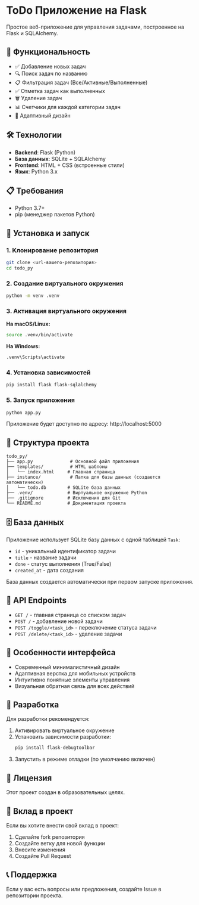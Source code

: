 # ToDo Приложение на Flask

Простое веб-приложение для управления задачами, построенное на Flask и SQLAlchemy.

## 🚀 Функциональность

- ✅ Добавление новых задач
- 🔍 Поиск задач по названию
- 📋 Фильтрация задач (Все/Активные/Выполненные)
- ✅ Отметка задач как выполненных
- 🗑️ Удаление задач
- 📊 Счетчики для каждой категории задач
- 📱 Адаптивный дизайн

## 🛠️ Технологии

- **Backend**: Flask (Python)
- **База данных**: SQLite + SQLAlchemy
- **Frontend**: HTML + CSS (встроенные стили)
- **Язык**: Python 3.x

## 📋 Требования

- Python 3.7+
- pip (менеджер пакетов Python)

## 🚀 Установка и запуск

### 1. Клонирование репозитория
```bash
git clone <url-вашего-репозитория>
cd todo_py
```

### 2. Создание виртуального окружения
```bash
python -m venv .venv
```

### 3. Активация виртуального окружения

**На macOS/Linux:**
```bash
source .venv/bin/activate
```

**На Windows:**
```bash
.venv\Scripts\activate
```

### 4. Установка зависимостей
```bash
pip install flask flask-sqlalchemy
```

### 5. Запуск приложения
```bash
python app.py
```

Приложение будет доступно по адресу: http://localhost:5000

## 📁 Структура проекта

```
todo_py/
├── app.py              # Основной файл приложения
├── templates/          # HTML шаблоны
│   └── index.html     # Главная страница
├── instance/           # Папка для базы данных (создается автоматически)
│   └── todo.db        # SQLite база данных
├── .venv/             # Виртуальное окружение Python
├── .gitignore         # Исключения для Git
└── README.md          # Документация проекта
```

## 🗄️ База данных

Приложение использует SQLite базу данных с одной таблицей `Task`:

- `id` - уникальный идентификатор задачи
- `title` - название задачи
- `done` - статус выполнения (True/False)
- `created_at` - дата создания

База данных создается автоматически при первом запуске приложения.

## 🔧 API Endpoints

- `GET /` - главная страница со списком задач
- `POST /` - добавление новой задачи
- `POST /toggle/<task_id>` - переключение статуса задачи
- `POST /delete/<task_id>` - удаление задачи

## 🎨 Особенности интерфейса

- Современный минималистичный дизайн
- Адаптивная верстка для мобильных устройств
- Интуитивно понятные элементы управления
- Визуальная обратная связь для всех действий

## 🚀 Разработка

Для разработки рекомендуется:

1. Активировать виртуальное окружение
2. Установить зависимости разработки:
   ```bash
   pip install flask-debugtoolbar
   ```
3. Запустить в режиме отладки (по умолчанию включен)

## 📝 Лицензия

Этот проект создан в образовательных целях.

## 🤝 Вклад в проект

Если вы хотите внести свой вклад в проект:

1. Сделайте fork репозитория
2. Создайте ветку для новой функции
3. Внесите изменения
4. Создайте Pull Request

## 📞 Поддержка

Если у вас есть вопросы или предложения, создайте Issue в репозитории проекта.

